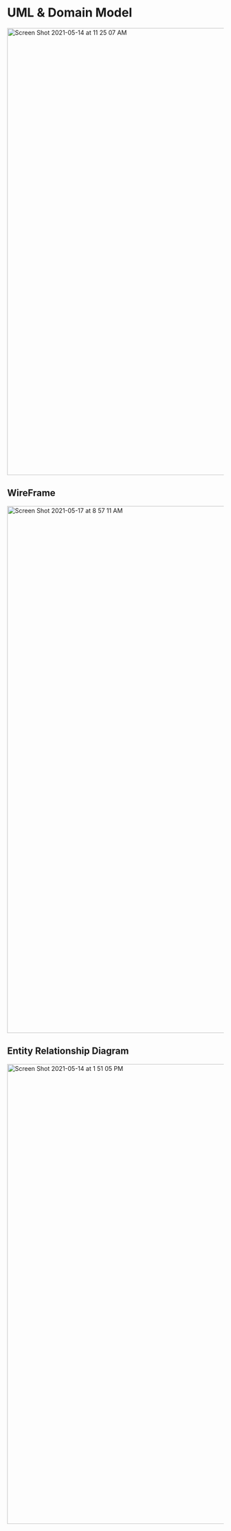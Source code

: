 # UML & Domain Model
<img width="1040" alt="Screen Shot 2021-05-14 at 11 25 07 AM" src="https://user-images.githubusercontent.com/66962689/118301464-b179ff80-b4a8-11eb-843e-022961e4bdbe.png">

## WireFrame
<img width="1226" alt="Screen Shot 2021-05-17 at 8 57 11 AM" src="https://user-images.githubusercontent.com/44657354/118501174-11adb300-b6ee-11eb-8e1c-6e05f985dad7.png">

## Entity Relationship Diagram
<img width="1070" alt="Screen Shot 2021-05-14 at 1 51 05 PM" src="https://user-images.githubusercontent.com/66962689/118318787-7b944580-b4bf-11eb-8a84-da2dd63cb784.png">
